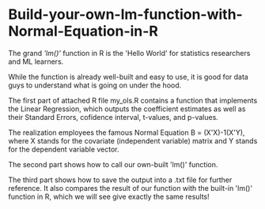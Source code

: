 # Build-your-own-lm-function-with-Normal-Equation-in-R

The grand *'lm()'* function in R is the 'Hello World' for statistics researchers and ML learners.       

While the function is already well-built and easy to use, it is good for data guys to understand what is going on under the hood.      

The first part of attached R file my_ols.R contains a function that implements the Linear Regression, which outputs the coefficient estimates as well as their Standard Errors, cofidence interval, t-values, and p-values.         

The realization employees the famous Normal Equation B = (X'X)-1(X'Y), where X stands for the covariate (independent variable) matrix and Y stands for the dependent variable vector.    

The second part shows how to call our own-built 'lm()' function.      

The third part shows how to save the output into a .txt file for further reference. It also compares the result of our function with the built-in 'lm()' function in R, which we will see give exactly the same results!
